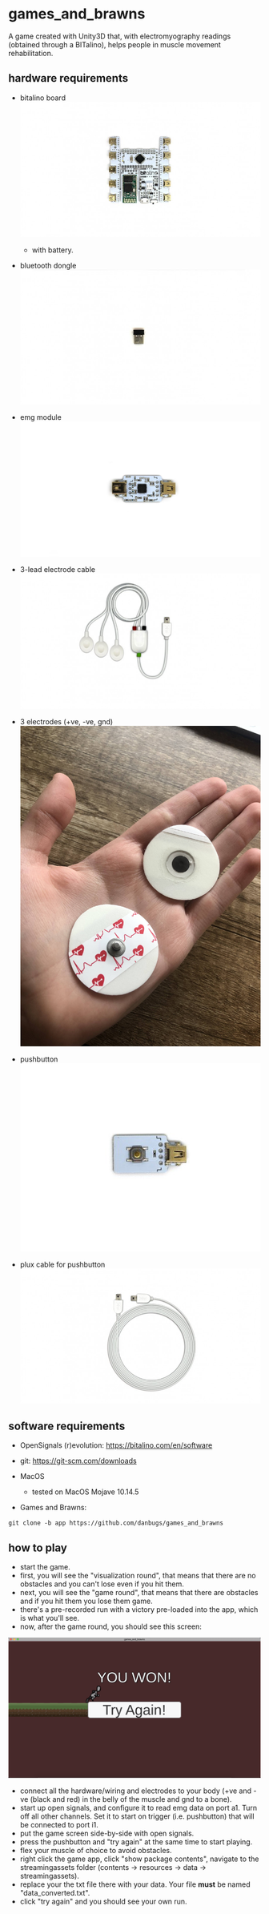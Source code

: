 # games_and_brawns

A game created with Unity3D that, with electromyography readings (obtained through a BITalino), helps people in muscle movement rehabilitation.

## hardware requirements

- bitalino board
![bitalino](/assets/bitalino.jpg)
  - with battery.

- bluetooth dongle
![bluetooth dongle](/assets/bluetooth%20dongle.jpg)  

- emg module
![emg_module](/assets/emg_module.jpg)

- 3-lead electrode cable
![3-lead-electrode-cable](/assets/3-lead-electrode-cable.jpg)

- 3 electrodes (+ve, -ve, gnd)
![electrodes](/assets/electrodes.jpg)

- pushbutton
![bitalino-pushbutton-btn](/assets/bitalino-pushbutton-btn.jpg)

- plux cable for pushbutton
![sensor-cable](/assets/sensor-cable.jpg)

## software requirements

- OpenSignals (r)evolution: https://bitalino.com/en/software

- git:
https://git-scm.com/downloads

- MacOS
  - tested on MacOS Mojave 10.14.5

- Games and Brawns:
```
git clone -b app https://github.com/danbugs/games_and_brawns
```

## how to play

- start the game.
- first, you will see the "visualization round", that means that there are no obstacles and you can't lose even if you hit them.
- next, you will see the "game round", that means that there are obstacles and if you hit them you lose them game.
- there's a pre-recorded run with a victory pre-loaded into the app, which is what you'll see.
- now, after the game round, you should see this screen:

![Screen Shot 2019-11-21 at 11.25.01 AM](/assets/Screen%20Shot%202019-11-21%20at%2011.25.01%20AM.png)

- connect all the hardware/wiring and electrodes to your body (+ve and -ve (black and red) in the belly of the muscle and gnd to a bone).
- start up open signals, and configure it to read emg data on port a1. Turn off all other channels. Set it to start on trigger (i.e. pushbutton) that will be connected to port i1.
- put the game screen side-by-side with open signals.
- press the pushbutton and "try again" at the same time to start playing.
- flex your muscle of choice to avoid obstacles.
- right click the game app, click "show package contents", navigate to the streamingassets folder (contents -> resources -> data -> streamingassets).
- replace your the txt file there with your data. Your file **must** be named "data_converted.txt".
- click "try again" and you should see your own run.

